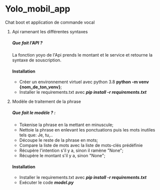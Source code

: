 # Yolo_mobil_app
Chat boot et application de commande vocal

1. Api ramenant les différentes syntaxes 

    ##### Que fait l'API ?
    La fonction yoyo de l'Api prends le montant et le service et retourne la syntaxe de souscription.
    
    #### Installation
     - Créer un environnement virtuel avec python 3.8 **python -m venv {nom_de_ton_venv}**;
     - Installer le requirements.txt avec ***pip install -r requirements.txt***
     
2. Modèle de traitement de la phrase

    ##### Que fait le modèle ? :
     - Tokenise la phrase en la mettant en minuscule; 
     - Nettoie la phrase en enlevant les ponctuations puis les mots inutiles tels que: Je, tu,.. 
     - Découpe le reste de la phrase en mots; 
     - Compare la liste de mots avec la liste de mots-clés prédéfinie 
     - Récupère l'intention s'il y a, sinon il ramène "None"; 
     - Récupère le montant s'il y a, sinon "None";

    #### Installation
     - Installer le requirements.txt avec ***pip install -r requirements.txt***
     - Exécuter le code ***model.py***






